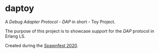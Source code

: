daptoy
=====

A _Debug Adapter Protocol_ - _DAP_ in short - Toy Project.

The purpose of this project is to showcase support for the _DAP_
protocol in Erlang LS.

Created during the [Spawnfest 2020](https://spawnfest.github.io/).
